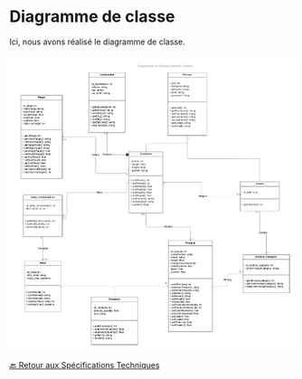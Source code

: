 # Diagramme de classe

Ici, nous avons réalisé le diagramme de classe. 

![Représentation d'un diagramme de classe](../assets/img/class-diagram.png)

[🔙 Retour aux Spécifications Techniques](../specifications-techniques/README.md)
